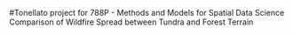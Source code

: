 #Tonellato project for 788P - Methods and Models for Spatial Data Science
Comparison of Wildfire Spread between Tundra and Forest Terrain

